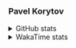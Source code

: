 ### Pavel Korytov

<details>
  <summary>GitHub stats</summary>
  <p align="center">
    <img src="https://github-readme-stats.vercel.app/api?username=sqrtminusone&show_icons=true" />
  </p>
</details>

<details>
  <summary>WakaTime stats</summary>
  <p align="center">
    <img src="https://wakatime.com/share/@SqrtMinusOne/5538012e-c272-4f28-ab6d-a21c562e8dd8.svg" height="500" />      
  </p>
  <p align="center">
    <img src="https://wakatime.com/share/@SqrtMinusOne/c84d4d3b-3259-4859-8105-0b42f65c9bef.svg" height="500" />      
  </p>
</details>
